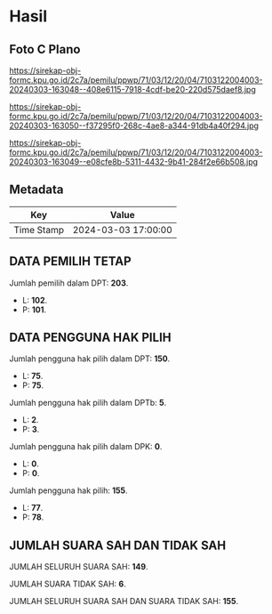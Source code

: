 # Hasil

## Foto C Plano

https://sirekap-obj-formc.kpu.go.id/2c7a/pemilu/ppwp/71/03/12/20/04/7103122004003-20240303-163048--408e6115-7918-4cdf-be20-220d575daef8.jpg

https://sirekap-obj-formc.kpu.go.id/2c7a/pemilu/ppwp/71/03/12/20/04/7103122004003-20240303-163050--f37295f0-268c-4ae8-a344-91db4a40f294.jpg

https://sirekap-obj-formc.kpu.go.id/2c7a/pemilu/ppwp/71/03/12/20/04/7103122004003-20240303-163049--e08cfe8b-5311-4432-9b41-284f2e66b508.jpg


## Metadata

| Key        | Value               |
| ---------- | ------------------- |
| Time Stamp | 2024-03-03 17:00:00 |


## DATA PEMILIH TETAP

Jumlah pemilih dalam DPT: **203**.
 * L: **102**.
 * P: **101**.

## DATA PENGGUNA HAK PILIH

Jumlah pengguna hak pilih dalam DPT: **150**.
 * L: **75**.
 * P: **75**.

Jumlah pengguna hak pilih dalam DPTb: **5**.
 * L: **2**.
 * P: **3**.

Jumlah pengguna hak pilih dalam DPK: **0**.
 * L: **0**.
 * P: **0**.

Jumlah pengguna hak pilih: **155**.
 * L: **77**.
 * P: **78**.

## JUMLAH SUARA SAH DAN TIDAK SAH

JUMLAH SELURUH SUARA SAH: **149**.

JUMLAH SUARA TIDAK SAH: **6**.

JUMLAH SELURUH SUARA SAH DAN SUARA TIDAK SAH: **155**.


